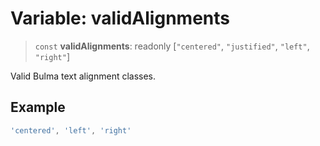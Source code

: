 # Variable: validAlignments

> `const` **validAlignments**: readonly \[`"centered"`, `"justified"`, `"left"`, `"right"`\]

Valid Bulma text alignment classes.

## Example

```ts
'centered', 'left', 'right'
```
